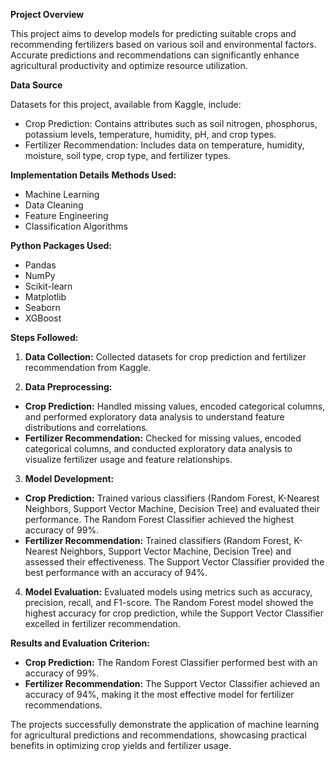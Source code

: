 **Project Overview**

This project aims to develop models for predicting suitable crops and recommending fertilizers based on various soil and environmental factors. Accurate predictions and recommendations can significantly enhance agricultural productivity and optimize resource utilization.

**Data Source**

Datasets for this project, available from Kaggle, include:
- Crop Prediction: Contains attributes such as soil nitrogen, phosphorus, potassium levels, temperature, humidity, pH, and crop types.
- Fertilizer Recommendation: Includes data on temperature, humidity, moisture, soil type, crop type, and fertilizer types.

**Implementation Details**
**Methods Used:**
- Machine Learning
- Data Cleaning
- Feature Engineering
- Classification Algorithms

**Python Packages Used:**
- Pandas
- NumPy
- Scikit-learn
- Matplotlib
- Seaborn
- XGBoost

**Steps Followed:**

1. **Data Collection:**
   Collected datasets for crop prediction and fertilizer recommendation from Kaggle.

2. **Data Preprocessing:**
- **Crop Prediction:** Handled missing values, encoded categorical columns, and performed exploratory data analysis to understand feature distributions and correlations.
- **Fertilizer Recommendation:** Checked for missing values, encoded categorical columns, and conducted exploratory data analysis to visualize fertilizer usage and feature relationships.

3. **Model Development:**
- **Crop Prediction:** Trained various classifiers (Random Forest, K-Nearest Neighbors, Support Vector Machine, Decision Tree) and evaluated their performance. The Random Forest Classifier achieved the highest accuracy of 99%.
- **Fertilizer Recommendation:** Trained classifiers (Random Forest, K-Nearest Neighbors, Support Vector Machine, Decision Tree) and assessed their effectiveness. The Support Vector Classifier provided the best performance with an accuracy of 94%.

4. **Model Evaluation:**
   Evaluated models using metrics such as accuracy, precision, recall, and F1-score. The Random Forest model showed the highest accuracy for crop prediction, while the Support Vector Classifier excelled in fertilizer recommendation.
   

**Results and Evaluation Criterion:**
- **Crop Prediction:** The Random Forest Classifier performed best with an accuracy of 99%.
- **Fertilizer Recommendation:** The Support Vector Classifier achieved an accuracy of 94%, making it the most effective model for fertilizer recommendations.

The projects successfully demonstrate the application of machine learning for agricultural predictions and recommendations, showcasing practical benefits in optimizing crop yields and fertilizer usage.
